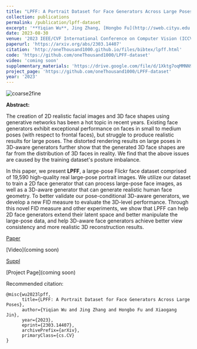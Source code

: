 ```yaml
---
title: "LPFF: A Portrait Dataset for Face Generators Across Large Poses"
collection: publications
permalink: /publication/lpff-dataset
excerpt: '**Yiqian Wu**, Jing Zhang, [Hongbo Fu](http://sweb.cityu.edu.hk/hongbofu/publications.html), [Xiaogang Jin](http://www.cad.zju.edu.cn/home/jin)'
date: 2023-08-30
venue: '2023 IEEE/CVF International Conference on Computer Vision (ICCV)'
paperurl: 'https://arxiv.org/abs/2303.14407'
citation: 'http://oneThousand1000.github.io/files/bibtex/lpff.html'
code: 'https://github.com/oneThousand1000/LPFF-dataset'
video: 'coming soon'
supplementary_materials: 'https://drive.google.com/file/d/1Xktg7oqMMNN9hqGYva3BBTJoux17y2SR/view?usp=sharing'
project_page: 'https://github.com/oneThousand1000/LPFF-dataset'
year: '2023'
---
```

![coarse2fine](http://oneThousand1000.github.io/images/publications/lpff.png)

<b>Abstract:</b>

The creation of 2D realistic facial images and 3D face shapes using generative networks has been a hot topic in recent years. Existing face generators exhibit exceptional performance on faces in small to medium poses (with respect to frontal faces), but struggle to produce realistic results for large poses. The distorted rendering results on large poses in 3D-aware generators further show that the generated 3D face shapes are far from the distribution of 3D faces in reality. We find that the above issues are caused by the training dataset's posture imbalance.

In this paper, we present **LPFF**, a large-pose Flickr face dataset comprised of 19,590 high-quality real large-pose portrait images. We utilize our dataset to train a 2D face generator that can process large-pose face images, as well as a 3D-aware generator that can generate realistic human face geometry. To better validate our pose-conditional 3D-aware generators, we develop a new FID measure to evaluate the 3D-level performance. Through this novel FID measure and other experiments, we show that LPFF can help 2D face generators extend their latent space and better manipulate the large-pose data, and help 3D-aware face generators achieve better view consistency and more realistic 3D reconstruction results.



[Paper](https://arxiv.org/abs/2303.14407) 

[Video](coming soon) 

[Suppl](https://drive.google.com/file/d/1Xktg7oqMMNN9hqGYva3BBTJoux17y2SR/view?usp=sharing) 

[Project Page](coming soon)



Recommended citation: 
```
@misc{wu2023lpff,
      title={LPFF: A Portrait Dataset for Face Generators Across Large Poses}, 
      author={Yiqian Wu and Jing Zhang and Hongbo Fu and Xiaogang Jin},
      year={2023},
      eprint={2303.14407},
      archivePrefix={arXiv},
      primaryClass={cs.CV}
}
```
